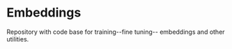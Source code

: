 # Embeddings
Repository with code base for training--fine tuning-- embeddings and other utilities.  
